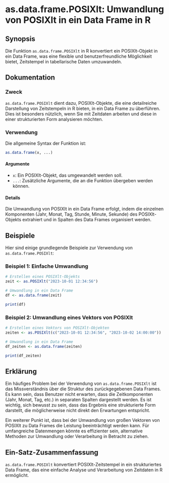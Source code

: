 <!--
Meta Description: # as.data.frame.POSIXlt: Umwandlung von POSIXlt in ein Data Frame in R ## Synopsis Die Funktion `as.data.frame.POSIXlt` in R konvertiert ein POSIXlt-O...
Meta Keywords: data, posixlt, frame, ein, die
-->

# as.data.frame.POSIXlt: Umwandlung von POSIXlt in ein Data Frame in R

## Synopsis
Die Funktion `as.data.frame.POSIXlt` in R konvertiert ein POSIXlt-Objekt in ein Data Frame, was eine flexible und benutzerfreundliche Möglichkeit bietet, Zeitstempel in tabellarische Daten umzuwandeln.

## Dokumentation
### Zweck
`as.data.frame.POSIXlt` dient dazu, POSIXlt-Objekte, die eine detailreiche Darstellung von Zeitstempeln in R bieten, in ein Data Frame zu überführen. Dies ist besonders nützlich, wenn Sie mit Zeitdaten arbeiten und diese in einer strukturierten Form analysieren möchten.

### Verwendung
Die allgemeine Syntax der Funktion ist:

```R
as.data.frame(x, ...)
```

#### Argumente
- `x`: Ein POSIXlt-Objekt, das umgewandelt werden soll.
- `...`: Zusätzliche Argumente, die an die Funktion übergeben werden können.

#### Details
Die Umwandlung von POSIXlt in ein Data Frame erfolgt, indem die einzelnen Komponenten (Jahr, Monat, Tag, Stunde, Minute, Sekunde) des POSIXlt-Objekts extrahiert und in Spalten des Data Frames organisiert werden. 

## Beispiele
Hier sind einige grundlegende Beispiele zur Verwendung von `as.data.frame.POSIXlt`:

### Beispiel 1: Einfache Umwandlung
```R
# Erstellen eines POSIXlt-Objekts
zeit <- as.POSIXlt("2023-10-01 12:34:56")

# Umwandlung in ein Data Frame
df <- as.data.frame(zeit)

print(df)
```

### Beispiel 2: Umwandlung eines Vektors von POSIXlt
```R
# Erstellen eines Vektors von POSIXlt-Objekten
zeiten <- as.POSIXlt(c("2023-10-01 12:34:56", "2023-10-02 14:00:00"))

# Umwandlung in ein Data Frame
df_zeiten <- as.data.frame(zeiten)

print(df_zeiten)
```

## Erklärung
Ein häufiges Problem bei der Verwendung von `as.data.frame.POSIXlt` ist das Missverständnis über die Struktur des zurückgegebenen Data Frames. Es kann sein, dass Benutzer nicht erwarten, dass die Zeitkomponenten (Jahr, Monat, Tag, etc.) in separaten Spalten dargestellt werden. Es ist wichtig, sich bewusst zu sein, dass das Ergebnis eine strukturierte Form darstellt, die möglicherweise nicht direkt den Erwartungen entspricht.

Ein weiterer Punkt ist, dass bei der Umwandlung von großen Vektoren von POSIXlt zu Data Frames die Leistung beeinträchtigt werden kann. Für umfangreiche Datenmengen könnte es effizienter sein, alternative Methoden zur Umwandlung oder Verarbeitung in Betracht zu ziehen.

## Ein-Satz-Zusammenfassung
`as.data.frame.POSIXlt` konvertiert POSIXlt-Zeitstempel in ein strukturiertes Data Frame, das eine einfache Analyse und Verarbeitung von Zeitdaten in R ermöglicht.